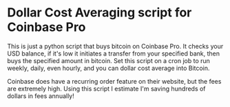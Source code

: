 # Dollar Cost Averaging script for Coinbase Pro
This is just a python script that buys bitcoin on Coinbase Pro. 
It checks your USD balance, if it's low it initiates a transfer from your specified bank, then buys the specified amount in bitcoin.
Set this script on a cron job to run weekly, daily, even hourly, and you can dollar cost average into Bitcoin. 

Coinbase does have a recurring order feature on their website, but the fees are extremely high. Using this script I estimate I'm saving hundreds of dollars in fees annually!
